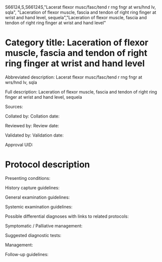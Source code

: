 S66124,S,S66124S,"Lacerat flexor musc/fasc/tend r rng fngr at wrs/hnd lv, sqla", "Laceration of flexor muscle, fascia and tendon of right ring finger at wrist and hand level, sequela","Laceration of flexor muscle, fascia and tendon of right ring finger at wrist and hand level"
# Category title: Laceration of flexor muscle, fascia and tendon of right ring finger at wrist and hand level

Abbreviated description: Lacerat flexor musc/fasc/tend r rng fngr at wrs/hnd lv, sqla

Full description: Laceration of flexor muscle, fascia and tendon of right ring finger at wrist and hand level, sequela

Sources:

Collated by:
Collation date:

Reviewed by:
Review date:

Validated by:
Validation date:

Approval UID:

# Protocol description

Presenting conditions:

History capture guidelines:

General examination guidelines:

Systemic examination guidelines:

Possible differential diagnoses with links to related protocols:

Symptomatic / Palliative management:

Suggested diagnostic tests:

Management:

Follow-up guidelines:
